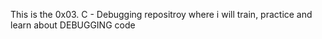 This is the 0x03. C - Debugging repositroy where i will train, practice and learn about DEBUGGING code